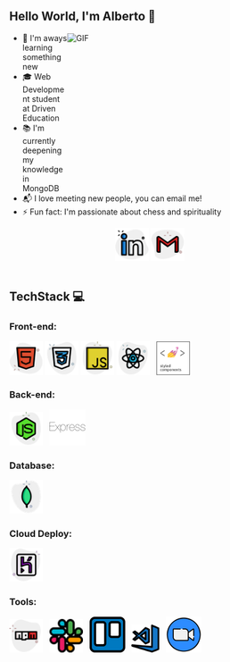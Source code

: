 ## Hello World, I'm Alberto  👋

<img align="right" alt="GIF" src=https://i.imgur.com/OTKgDSt.gif height="270" width="400"/>

- 🔎 I'm aways learning something new
- 🎓 Web Development student at Driven Education
- 📚 I'm currently deepening my knowledge in MongoDB
- 📬 I love meeting new people, you can email me!
- ⚡ Fun fact: I'm passionate about chess and spirituality

<div align="center">
<a href="https://www.linkedin.com/in/alberto-goulart-b553b6143/"><img src="./assets/linkedin.png" width="60px"/></a>
<a href="mailto:tejotaesi@gmail.com"><img src="./assets/gmail.png" width="60px"/></a>
</div>

<br> 

## TechStack 💻

### Front-end:
<div align="start">
  <img alt="html" title="#html" width="60px" src="./assets/html.png" />
  <img alt="css" title="#css" width="60px" src="./assets/css.png" />
  <img alt="javascript" title="#javascript" width="60px" src="./assets/javascript.png" />
  <img alt="react" title="#react" width="60px" src="./assets/react.png" /> &nbsp;
  <img alt="styledcomponents" title="#styledcomponents" width="60px" src="./assets/styledcomponents.png" />
</div>

### Back-end:
<div align="start" height=>
  <img alt="nodejs" title="#nodejs" width="60px" src="./assets/nodejs.png" /> &nbsp;
  <img alt="express" title="#express" width="64px" src="./assets/express.png" />
</div>

### Database:
<div align="start">
  <img alt="mongodb" title="#mongodb" width="60px" src="./assets/mongodb.png" />
</div>

### Cloud Deploy:
<div align="start">
  <img alt="heroku" title="#heroku" width="60px" src="./assets/heroku.png" />
</div>

### Tools:
<div align="start">
  <img alt="npm" title="#npm" width="60px" src="./assets/npm.png" /> &nbsp;
  <img alt="slack" title="#slack" width="60px" src="./assets/slack.png" /> &nbsp;
  <img alt="trello" title="#trello" src="./assets/trello.png" /> &nbsp;
  <img alt="visual-studio-code" title="#visual-studio-code" height="50px" src="./assets/visual-studio-code.png" /> &nbsp;
  <img alt="zoom" title="#zoom" src="./assets/zoom.png" /> &nbsp;
</div>

